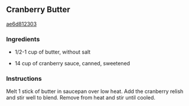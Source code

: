 ## Cranberry Butter

[ae6d812303](http://www.food.com/recipe/cranberry-butter-14227)

### Ingredients

 - 1/2-1 cup of butter, without salt

 - 14 cup of cranberry sauce, canned, sweetened

### Instructions

Melt 1 stick of butter in saucepan over low heat. Add the cranberry relish and stir well to blend. Remove from heat and stir until cooled.